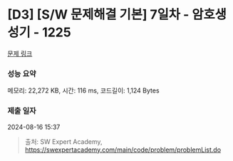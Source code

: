 # [D3] [S/W 문제해결 기본] 7일차 - 암호생성기 - 1225 

[문제 링크](https://swexpertacademy.com/main/code/problem/problemDetail.do?contestProbId=AV14uWl6AF0CFAYD) 

### 성능 요약

메모리: 22,272 KB, 시간: 116 ms, 코드길이: 1,124 Bytes

### 제출 일자

2024-08-16 15:37



> 출처: SW Expert Academy, https://swexpertacademy.com/main/code/problem/problemList.do
